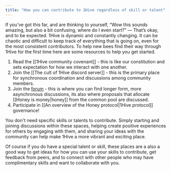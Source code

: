 ```yaml
---
title: "How you can contribute to 1Hive regardless of skill or talent"
---
```

If you’ve got this far, and are thinking to yourself, “Wow this sounds amazing, but also a bit confusing, where do I even start?” — That’s okay, and to be expected. 1Hive is dynamic and constantly changing. It can be chaotic and difficult to keep track of everything that is going on, even for the most consistent contributors. To help new bees find their way through 1Hive for the first time here are some resources to help you get started.

 1. Read the [[1Hive community covenant]] - this is like our constitution and sets expectation for how we interact with one another.
 2. Join the [[The cult of 1Hive discord server]]  - this is the primary place for synchronous coordination and discussions among community members. 
 3. Join the [forum](https://forum.1hive.org) - this is where you can find longer form, more asynchronous discussions, its also where proposals that allocate [[Honey is money|honey]] from the common pool are discussed.
 4. Participate in [[An overview of the Honey protocol|1Hive protocol]] governance!

You don't need specific skills or talents to contribute. Simply starting and joining discussions within these spaces, helping create positive experiences for others by engaging with them, and sharing your ideas with the community can help make 1Hive a more vibrant and exciting place.

Of course if you do have a special talent or skill, these places are a also a good way to get ideas for how you can use your skills to contribute, get feedback from peers, and to connect with other people who may have complimentary skills and want to collaborate with you. 




